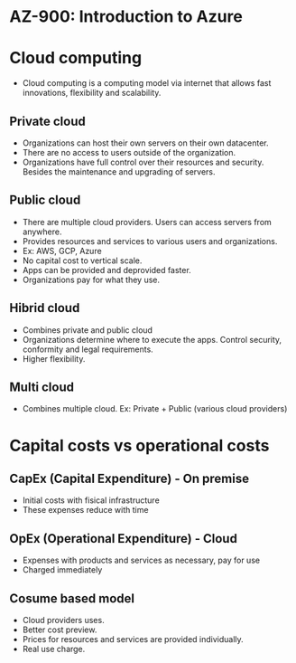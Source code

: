 # AZ-900: Introduction to Azure

# Cloud computing

- Cloud computing is a computing model via internet that allows fast innovations, flexibility and scalability.

## Private cloud

- Organizations can host their own servers on their own datacenter.
- There are no access to users outside of the organization.
- Organizations have full control over their resources and security. Besides the maintenance and upgrading of servers.

## Public cloud

- There are multiple cloud providers. Users can access servers from anywhere.
- Provides resources and services to various users and organizations.
- Ex: AWS, GCP, Azure
- No capital cost to vertical scale.
- Apps can be provided and deprovided faster.
- Organizations pay for what they use.

## Hibrid cloud

- Combines private and public cloud
- Organizations determine where to execute the apps. Control security, conformity and legal requirements.
- Higher flexibility.

## Multi cloud

- Combines multiple cloud. Ex: Private + Public (various cloud providers)

# Capital costs vs operational costs

## CapEx (Capital Expenditure) - On premise

- Initial costs with fisical infrastructure
- These expenses reduce with time

## OpEx (Operational Expenditure) - Cloud

- Expenses with products and services as necessary, pay for use
- Charged immediately

## Cosume based model

- Cloud providers uses.
- Better cost preview.
- Prices for resources and services are provided individually.
- Real use charge.
